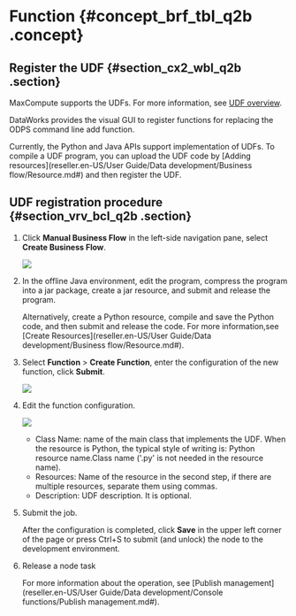 # Function {#concept_brf_tbl_q2b .concept}

## Register the UDF {#section_cx2_wbl_q2b .section}

MaxCompute supports the UDFs. For more information, see [UDF overview](https://www.alibabacloud.com/help/doc-detail/27866.htm). 

DataWorks provides the visual GUI to register functions for replacing the ODPS command line add function.

Currently, the Python and Java APIs support implementation of UDFs. To compile a UDF program, you can upload the UDF code by [Adding resources](reseller.en-US/User Guide/Data development/Business flow/Resource.md#) and then register the UDF.

## UDF registration procedure {#section_vrv_bcl_q2b .section}

1.  Click **Manual Business Flow** in the left-side navigation pane, select **Create Business Flow**.

    ![](http://static-aliyun-doc.oss-cn-hangzhou.aliyuncs.com/assets/img/16319/15415713807961_en-US.png)

2.  In the offline Java environment, edit the program, compress the program into a jar package, create a jar resource, and submit and release the program.

    Alternatively, create a Python resource, compile and save the Python code, and then submit and release the code. For more information,see [Create Resources](reseller.en-US/User Guide/Data development/Business flow/Resource.md#).

3.  Select **Function** \> **Create Function**, enter the configuration of the new function, click **Submit**.

    ![](http://static-aliyun-doc.oss-cn-hangzhou.aliyuncs.com/assets/img/16317/15415713807995_en-US.png)

4.  Edit the function configuration.

    ![](http://static-aliyun-doc.oss-cn-hangzhou.aliyuncs.com/assets/img/16317/15415713807996_en-US.png)

    -   Class Name: name of the main class that implements the UDF. When the resource is Python, the typical style of writing is: Python resource name.Class name \('.py' is not needed in the resource name\).
    -   Resources: Name of the resource in the second step, if there are multiple resources, separate them using commas.
    -   Description: UDF description. It is optional.
5.  Submit the job.

    After the configuration is completed, click **Save** in the upper left corner of the page or press Ctrl+S to submit \(and unlock\) the node to the development environment.

6.  Release a node task

    For more information about the operation, see [Publish management](reseller.en-US/User Guide/Data development/Console functions/Publish management.md#).


